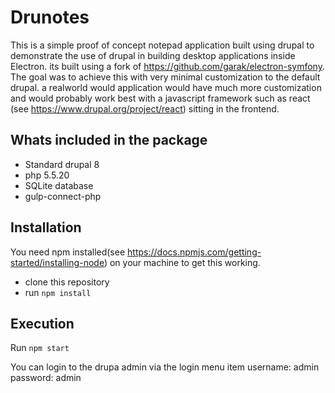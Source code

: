 Drunotes
================

This is a simple proof of concept notepad application built using drupal to demonstrate the use of drupal in building desktop applications inside Electron.
its built using a fork of https://github.com/garak/electron-symfony.
The goal was to achieve this with very minimal customization to the default drupal. a realworld would application would have much more customization
and would probably work best with a javascript framework such as react (see https://www.drupal.org/project/react) sitting in the frontend.


Whats included in the package
------------
* Standard drupal 8
* php 5.5.20
* SQLite database
* gulp-connect-php

Installation
------------
You need npm installed(see https://docs.npmjs.com/getting-started/installing-node) on your machine to get this working.
* clone this repository
* run `npm install`

Execution
---------

Run `npm start`

You can login to the drupa admin via the login menu item
username: admin
password: admin

